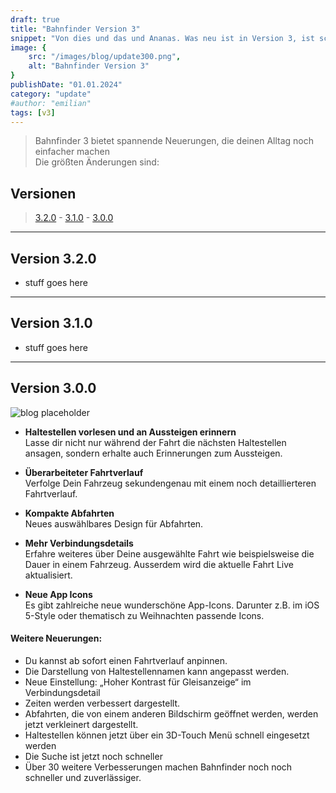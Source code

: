 ```yaml
---
draft: true
title: "Bahnfinder Version 3"
snippet: "Von dies und das und Ananas. Was neu ist in Version 3, ist schon krass."
image: {
    src: "/images/blog/update300.png",
    alt: "Bahnfinder Version 3"
}
publishDate: "01.01.2024"
category: "update"
#author: "emilian"
tags: [v3]
---
```


> Bahnfinder 3 bietet spannende Neuerungen, die deinen Alltag noch einfacher machen<br>Die größten Änderungen sind:

## Versionen
> [3.2.0](#320) - [3.1.0](#310) - [3.0.0](#300)
---

## <a name="320"></a>Version 3.2.0

- stuff goes here

---

## <a name="310"></a>Version 3.1.0

- stuff goes here

---

## <a name="300"></a>Version 3.0.0
![blog placeholder](/images/300-designbf_new.png)

- **Haltestellen vorlesen und an Aussteigen erinnern**<br>
    Lasse dir nicht nur während der Fahrt die nächsten Haltestellen ansagen, sondern erhalte auch Erinnerungen zum Aussteigen.

- **Überarbeiteter Fahrtverlauf**<br>
    Verfolge Dein Fahrzeug sekundengenau mit einem noch detaillierteren Fahrtverlauf.

- **Kompakte Abfahrten**<br>
    Neues auswählbares Design für Abfahrten.

- **Mehr Verbindungsdetails**<br>
    Erfahre weiteres über Deine ausgewählte Fahrt wie beispielsweise die Dauer in einem Fahrzeug. Ausserdem wird die aktuelle Fahrt Live aktualisiert.

- **Neue App Icons**<br>
    Es gibt zahlreiche neue wunderschöne App-Icons. Darunter z.B. im iOS 5-Style oder thematisch zu Weihnachten passende Icons.


#### Weitere Neuerungen:

- Du kannst ab sofort einen Fahrtverlauf anpinnen.
- Die Darstellung von Haltestellennamen kann angepasst werden.
- Neue Einstellung: „Hoher Kontrast für Gleisanzeige“ im Verbindungsdetail
- Zeiten werden verbessert dargestellt.
- Abfahrten, die von einem anderen Bildschirm geöffnet werden, werden jetzt verkleinert dargestellt.
- Haltestellen können jetzt über ein 3D-Touch Menü schnell eingesetzt werden
- Die Suche ist jetzt noch schneller
- Über 30 weitere Verbesserungen machen Bahnfinder noch noch schneller und zuverlässiger.